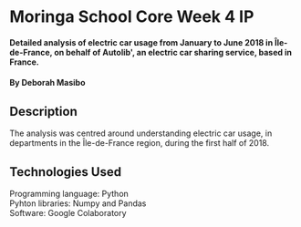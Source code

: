 # Moringa School Core Week 4 IP
#### Detailed analysis of electric car usage from January to June 2018 in  Île-de-France, on behalf of Autolib', an electric car sharing service, based in France. 
#### By Deborah Masibo
## Description
The analysis was centred around understanding electric car usage, in departments in the Île-de-France region, during the first half of 2018.
## Technologies Used
Programming language: Python              
Pyhton libraries: Numpy and Pandas  
Software: Google Colaboratory
